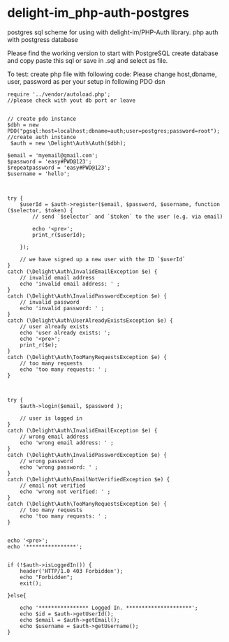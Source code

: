 # delight-im_php-auth-postgres
postgres sql scheme for using with delight-im/PHP-Auth library. php auth with postgress database

Please find the working version to start with PostgreSQL
create database and copy paste this sql or save in .sql and select as file.

To test: create php file with following code:
Please change host,dbname, user, password as per your setup in following PDO dsn

```
require '../vendor/autoload.php';
//please check with yout db port or leave 


// create pdo instance 
$dbh = new PDO("pgsql:host=localhost;dbname=auth;user=postgres;password=root");
//create auth instance
 $auth = new \Delight\Auth\Auth($dbh);

$email = 'myemail@gmail.com';
$password = 'easy#PWD@123';
$repeatpassword = 'easy#PWD@123';
$username = 'hello';



try {
    $userId = $auth->register($email, $password, $username, function ($selector, $token) {
        // send `$selector` and `$token` to the user (e.g. via email)

        echo '<pre>';
        print_r($userId);

    });

    // we have signed up a new user with the ID `$userId`
}
catch (\Delight\Auth\InvalidEmailException $e) {
    // invalid email address
    echo 'invalid email address: ' ;
}
catch (\Delight\Auth\InvalidPasswordException $e) {
    // invalid password
    echo 'invalid password: ' ;
}
catch (\Delight\Auth\UserAlreadyExistsException $e) {
    // user already exists
    echo 'user already exists: ';
    echo '<pre>';
    print_r($e);
}
catch (\Delight\Auth\TooManyRequestsException $e) {
    // too many requests
    echo 'too many requests: ' ;
}



try {
    $auth->login($email, $password );

    // user is logged in
}
catch (\Delight\Auth\InvalidEmailException $e) {
    // wrong email address
    echo 'wrong email address: ' ;
}
catch (\Delight\Auth\InvalidPasswordException $e) {
    // wrong password
    echo 'wrong password: ' ;
}
catch (\Delight\Auth\EmailNotVerifiedException $e) {
    // email not verified
    echo 'wrong not verified: ' ;
}
catch (\Delight\Auth\TooManyRequestsException $e) {
    // too many requests
    echo 'too many requests: ' ;
}


echo '<pre>';
echo '****************';


if (!$auth->isLoggedIn()) {
    header('HTTP/1.0 403 Forbidden');
    echo "Forbidden";
    exit();

}else{

	echo '**************** Logged In. *********************';
	echo $id = $auth->getUserId();
	echo $email = $auth->getEmail();
	echo $username = $auth->getUsername();
}


```
